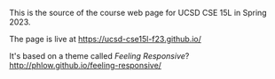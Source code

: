 This is the source of the course web page for UCSD CSE 15L in Spring 2023.

The page is live at https://ucsd-cse15l-f23.github.io/

It's based on a theme called *Feeling Responsive*? <http://phlow.github.io/feeling-responsive/>

